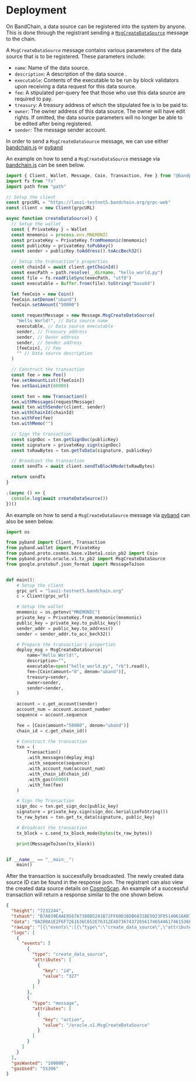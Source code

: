 <!--
order: 3
-->

# Deployment

On BandChain, a data source can be registered into the system by anyone. This is done through the registrant sending
a [`MsgCreateDataSource`](/whitepaper/protocol-messages.html#msgcreatedatasource) message to the chain.

A `MsgCreateDataSource` message contains various parameters of the data source that is to be registered. These
parameters include:

- `name`: Name of the data source.
- `description`: A description of the data source .
- `executable`: Contents of the executable to be run by block validators upon receiving a data request for this data
  source.
- `fee`: A stipulated per-query fee that those who use this data source are required to pay.
- `treasury`: A treasury address of which the stipulated fee is to be paid to.
- `owner`: The owner address of this data source. The owner will have edit rights. If omitted, the data source
  parameters will no longer be able to be edited after being registered.
- `sender`: The message sender account.

In order to send a `MsgCreateDataSource` message, we can use either
[bandchain.js](https://docs.bandchain.org/client-library/bandchain.js/getting-started.html#) or
[pyband](https://docs.bandchain.org/client-library/pyband/getting-started.html)

An example on how to send a `MsgCreateDataSource` message via
[bandchain.js](https://docs.bandchain.org/client-library/bandchain.js/getting-started.html#) can be seen below.

```javascript
import { Client, Wallet, Message, Coin, Transaction, Fee } from "@bandprotocol/bandchain.js"
import fs from "fs"
import path from "path"

// Setup the client
const grpcURL = "https://laozi-testnet5.bandchain.org/grpc-web"
const client = new Client(grpcURL)

async function createDataSource() {
  // Setup the wallet
  const { PrivateKey } = Wallet
  const mnemonic = process.env.MNEMONIC
  const privateKey = PrivateKey.fromMnemonic(mnemonic)
  const publicKey = privateKey.toPubkey()
  const sender = publicKey.toAddress().toAccBech32()

  // Setup the transaction's properties
  const chainId = await client.getChainId()
  const execPath = path.resolve(__dirname, "hello_world.py")
  const file = fs.readFileSync(execPath, "utf8")
  const executable = Buffer.from(file).toString("base64")

  let feeCoin = new Coin()
  feeCoin.setDenom("uband")
  feeCoin.setAmount("50000")

  const requestMessage = new Message.MsgCreateDataSource(
    "Hello World!", // Data source name
    executable, // Data source executable
    sender, // Treasury address
    sender, // Owner address
    sender, // Sender address
    [feeCoin], // Fee
    "" // Data source description
  )

  // Construct the transaction
  const fee = new Fee()
  fee.setAmountList([feeCoin])
  fee.setGasLimit(60000)

  const txn = new Transaction()
  txn.withMessages(requestMessage)
  await txn.withSender(client, sender)
  txn.withChainId(chainId)
  txn.withFee(fee)
  txn.withMemo("")

  // Sign the transaction
  const signDoc = txn.getSignDoc(publicKey)
  const signature = privateKey.sign(signDoc)
  const txRawBytes = txn.getTxData(signature, publicKey)

  // Broadcast the transaction
  const sendTx = await client.sendTxBlockMode(txRawBytes)

  return sendTx
}

;(async () => {
  console.log(await createDataSource())
})()
```

An example on how to send a `MsgCreateDataSource` message via
[pyband](https://docs.bandchain.org/client-library/pyband/getting-started.html) can also be seen below.

```python
import os

from pyband import Client, Transaction
from pyband.wallet import PrivateKey
from pyband.proto.cosmos.base.v1beta1.coin_pb2 import Coin
from pyband.proto.oracle.v1.tx_pb2 import MsgCreateDataSource
from google.protobuf.json_format import MessageToJson


def main():
    # Setup the client
    grpc_url = "laozi-testnet5.bandchain.org"
    c = Client(grpc_url)

    # Setup the wallet
    mnemonic = os.getenv("MNEMONIC")
    private_key = PrivateKey.from_mnemonic(mnemonic)
    public_key = private_key.to_public_key()
    sender_addr = public_key.to_address()
    sender = sender_addr.to_acc_bech32()

    # Prepare the transaction's properties
    deploy_msg = MsgCreateDataSource(
        name="Hello World!",
        description="",
        executable=open("hello_world.py", "rb").read(),
        fee=[Coin(amount="0", denom="uband")],
        treasury=sender,
        owner=sender,
        sender=sender,
    )

    account = c.get_account(sender)
    account_num = account.account_number
    sequence = account.sequence

    fee = [Coin(amount="50000", denom="uband")]
    chain_id = c.get_chain_id()

    # Construct the transaction
    txn = (
        Transaction()
        .with_messages(deploy_msg)
        .with_sequence(sequence)
        .with_account_num(account_num)
        .with_chain_id(chain_id)
        .with_gas(60000)
        .with_fee(fee)
    )

    # Sign the Transaction
    sign_doc = txn.get_sign_doc(public_key)
    signature = private_key.sign(sign_doc.SerializeToString())
    tx_raw_bytes = txn.get_tx_data(signature, public_key)

    # Broadcast the transaction
    tx_block = c.send_tx_block_mode(bytes(tx_raw_bytes))

    print(MessageToJson(tx_block))


if __name__ == "__main__":
    main()

```

After the transaction is successfully broadcasted. The newly created data source ID can be found in the response json.
The registrant can also view the created data source details on [CosmoScan](https://cosmoscan.io/data-sources/). An
example of a successful transaction will return a response similar to the one shown below.

```json
{
  "height": "7232244",
  "txhash": "B7A039E4AE9567A7380B5241B72FF69D38DB6831BE5023F05140616AD71FFA62",
  "data": "0A200A1E2F6F7261636C652E76312E4D736743726561746544617461536F75726365",
  "rawLog": "[{\"events\":[{\"type\":\"create_data_source\",\"attributes\":[{\"key\":\"id\",\"value\":\"327\"}]},{\"type\":\"message\",\"attributes\":[{\"key\":\"action\",\"value\":\"/oracle.v1.MsgCreateDataSource\"}]}]}]",
  "logs": [
    {
      "events": [
        {
          "type": "create_data_source",
          "attributes": [
            {
              "key": "id",
              "value": "327"
            }
          ]
        },
        {
          "type": "message",
          "attributes": [
            {
              "key": "action",
              "value": "/oracle.v1.MsgCreateDataSource"
            }
          ]
        }
      ]
    }
  ],
  "gasWanted": "100000",
  "gasUsed": "55306"
}
```
